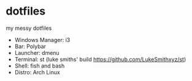 # dotfiles
my messy dotfiles
- Windows Manager: i3
- Bar: Polybar
- Launcher: dmenu
- Terminal: st (luke smiths' build https://github.com/LukeSmithxyz/st)
- Shell: fish and bash
- Distro: Arch Linux
